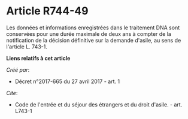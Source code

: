 # Article R744-49

Les données et informations enregistrées dans le traitement DNA sont conservées pour une durée maximale de deux ans à compter
de la notification de la décision définitive sur la demande d'asile, au sens de l'article L. 743-1.

**Liens relatifs à cet article**

_Créé par_:

  - Décret n°2017-665 du 27 avril 2017 - art. 1

_Cite_:

  - Code de l'entrée et du séjour des étrangers et du droit d'asile. - art. L743-1
